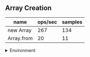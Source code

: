 ## Array Creation

|name|ops/sec|samples|
|-|-|-|
|new Array|267|134|
|Array.from|20|11|


<details>
<summary>Environment</summary>

* __Machine:__ linux x64 | 4 vCPUs | 7.6GB Mem
* __Run:__ Tue May 06 2025 18:10:40 GMT+0000 (Coordinated Universal Time)
* __Node:__ `v24.0.0`
</details>

<!--
{"environment":{"platform":"linux","arch":"x64","cpus":4,"totalMemory":7.597835540771484},"benchmarks":[{"name":"new Array","samples":134,"opsSec":267.5844167829697},{"name":"Array.from","samples":11,"opsSec":20.822323135613196}]}-->
